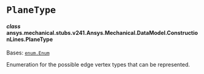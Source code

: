 # `PlaneType`



#### *class* ansys.mechanical.stubs.v241.Ansys.Mechanical.DataModel.ConstructionLines.PlaneType

Bases: [`enum.Enum`](https://docs.python.org/3/library/enum.html#enum.Enum)

Enumeration for the possible edge vertex types that can be represented.

<!-- !! processed by numpydoc !! -->

